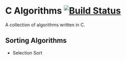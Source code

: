 # C Algorithms  [![Build Status](https://travis-ci.com/Code-Pickle/c-algos.svg?branch=master)](https://travis-ci.com/Code-Pickle/c-algos)
A collection of algorithms written in C.

## Sorting Algorithms
- Selection Sort

